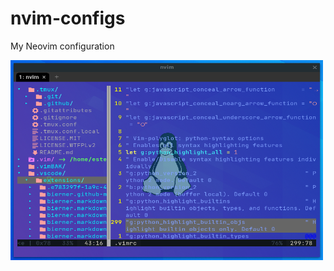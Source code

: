 # nvim-configs

My Neovim configuration

<img align="middle" alt="Neovim" src="./screenshots/neovim.png?raw=true" width="500" height="320" />

